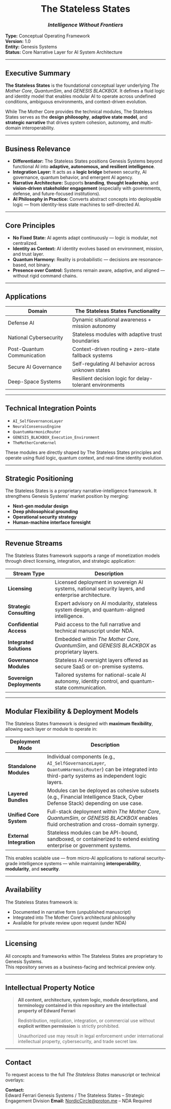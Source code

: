 
<h1 align="center">The Stateless States</h1>
<h3 align="center"><i>Intelligence Without Frontiers</i></h3>


**Type:** Conceptual Operating Framework  
**Version:** 1.0  
**Entity:** Genesis Systems  
**Status:** Core Narrative Layer for AI System Architecture

---

## Executive Summary

**The Stateless States** is the foundational conceptual layer underlying *The Mother Core*, *QuantumSim*, and *GENESIS BLACKBOX*. It defines a fluid logic and identity model that enables modular AI to operate across undefined conditions, ambiguous environments, and context-driven evolution.

While The Mother Core provides the technical modules, The Stateless States serves as the **design philosophy**, **adaptive state model**, and **strategic narrative** that drives system cohesion, autonomy, and multi-domain interoperability.

---

## Business Relevance

- **Differentiator:** The Stateless States positions Genesis Systems beyond functional AI into **adaptive, autonomous, and resilient intelligence**.
- **Integration Layer:** It acts as a **logic bridge** between security, AI governance, quantum behavior, and emergent AI agency.
- **Narrative Architecture:** Supports **branding**, **thought leadership**, and **vision-driven stakeholder engagement** (especially with governments, defense, and future-focused institutions).
- **AI Philosophy in Practice:** Converts abstract concepts into deployable logic — from identity-less state machines to self-directed AI.

---

## Core Principles

- **No Fixed State:** AI agents adapt continuously — logic is modular, not centralized.
- **Identity as Context:** AI identity evolves based on environment, mission, and trust layer.
- **Quantum Harmony:** Reality is probabilistic — decisions are resonance-based, not binary.
- **Presence over Control:** Systems remain aware, adaptive, and aligned — without rigid command chains.

---

## Applications

| Domain                    | The Stateless States Functionality             |
|---------------------------|------------------------------------------------|
| Defense AI                | Dynamic situational awareness + mission autonomy |
| National Cybersecurity    | Stateless modules with adaptive trust boundaries |
| Post-Quantum Communication| Context-driven routing + zero-state fallback systems |
| Secure AI Governance      | Self-regulating AI behavior across unknown states |
| Deep-Space Systems        | Resilient decision logic for delay-tolerant environments |

---

## Technical Integration Points

- `AI_SelfGovernanceLayer`  
- `NeuralConsensusEngine`  
- `QuantumHarmonicRouter`  
- `GENESIS_BLACKBOX_Execution_Environment`  
- `TheMotherCoreKernel`

These modules are directly shaped by The Stateless States principles and operate using fluid logic, quantum context, and real-time identity evolution.

---

## Strategic Positioning

The Stateless States is a proprietary narrative-intelligence framework. It strengthens Genesis Systems’ market position by merging:

- **Next-gen modular design**  
- **Deep philosophical grounding**  
- **Operational security strategy**  
- **Human-machine interface foresight**

---

## Revenue Streams

The Stateless States framework supports a range of monetization models through direct licensing, integration, and strategic application:

| Stream Type               | Description                                                                 |
|---------------------------|-----------------------------------------------------------------------------|
| **Licensing**             | Licensed deployment in sovereign AI systems, national security layers, and enterprise architecture. |
| **Strategic Consulting**  | Expert advisory on AI modularity, stateless system design, and quantum-aligned intelligence. |
| **Confidential Access**   | Paid access to the full narrative and technical manuscript under NDA.       |
| **Integrated Solutions**  | Embedded within *The Mother Core*, *QuantumSim*, and *GENESIS BLACKBOX* as proprietary layers. |
| **Governance Modules**    | Stateless AI oversight layers offered as secure SaaS or on-premise systems. |
| **Sovereign Deployments** | Tailored systems for national-scale AI autonomy, identity control, and quantum-state communication. |

---

## Modular Flexibility & Deployment Models

The Stateless States framework is designed with **maximum flexibility**, allowing each layer or module to operate in:

| Deployment Mode           | Description                                                                 |
|---------------------------|-----------------------------------------------------------------------------|
| **Standalone Modules**     | Individual components (e.g., `AI_SelfGovernanceLayer`, `QuantumHarmonicRouter`) can be integrated into third-party systems as independent logic layers. |
| **Layered Bundles**        | Modules can be deployed as cohesive subsets (e.g., Financial Intelligence Stack, Cyber Defense Stack) depending on use case. |
| **Unified Core System**    | Full-stack deployment within *The Mother Core*, *QuantumSim*, or *GENESIS BLACKBOX* enables fluid orchestration and cross-domain synergy. |
| **External Integration**   | Stateless modules can be API-bound, sandboxed, or containerized to extend existing enterprise or government systems. |

This enables scalable use — from micro-AI applications to national security-grade intelligence systems — while maintaining **interoperability**, **modularity**, and **security**.

---

## Availability

The Stateless States framework is:

- Documented in narrative form (unpublished manuscript)  
- Integrated into The Mother Core’s architectural philosophy  
- Available for private review upon request (under NDA)

---

## Licensing

All concepts and frameworks within The Stateless States are proprietary to Genesis Systems.  
This repository serves as a business-facing and technical preview only.

---

## Intellectual Property Notice

> **All content, architecture, system logic, module descriptions, and terminology contained in this repository are the intellectual property of Edward Ferrari**  
>  
> Redistribution, replication, integration, or commercial use without **explicit written permission** is strictly prohibited.  
>  
> Unauthorized use may result in legal enforcement under international intellectual property, cybersecurity, and trade secret law.

---

## Contact

To request access to the full *The Stateless States* manuscript or technical overlays:

**Contact:**  
Edward Ferrari 
Genesis Systems / The Stateless States – Strategic Engagement Division
**Email:** NordicCircle@proton.me – NDA Required
